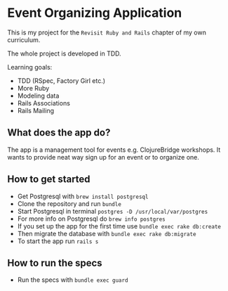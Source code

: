 # Event Organizing Application

This is my project for the `Revisit Ruby and Rails` chapter of my own curriculum.

The whole project is developed in TDD.

Learning goals:
- TDD (RSpec, Factory Girl etc.)
- More Ruby
- Modeling data
- Rails Associations
- Rails Mailing

## What does the app do?

The app is a management tool for events e.g. ClojureBridge workshops.
It wants to provide neat way sign up for an event or to organize one.


## How to get started

- Get Postgresql with `brew install postgresql`
- Clone the repository and run `bundle`
- Start Postgresql in terminal `postgres -D /usr/local/var/postgres`
- For more info on Postgresql do `brew info postgres`
- If you set up the app for the first time use `bundle exec rake db:create`
- Then migrate the database with `bundle exec rake db:migrate`
- To start the app run `rails s`

## How to run the specs

- Run the specs with `bundle exec guard`
